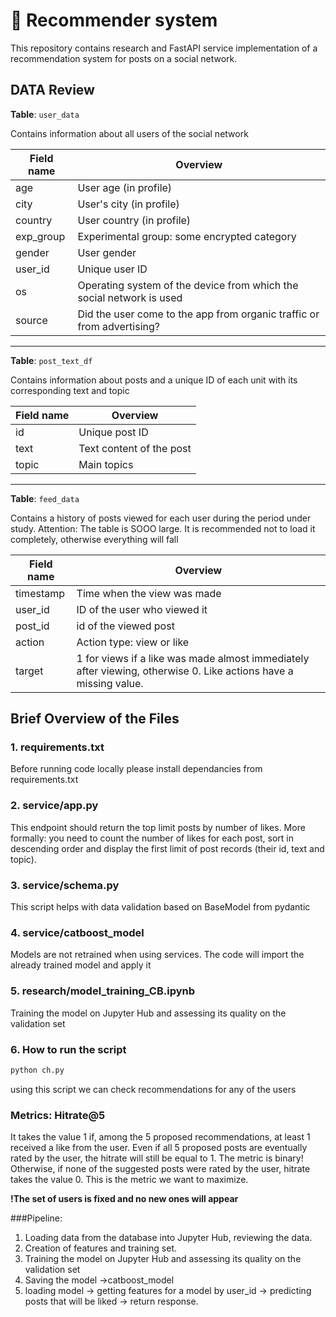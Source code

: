 # 🚀 Recommender system

This repository contains research and FastAPI service implementation of a recommendation system for posts on a social network.

## DATA Review
 
**Table**: `user_data`

Contains information about all users of the social network

| Field name | Overview |
| ------ | ------ |
| age |	User age (in profile) |
| city | User's city (in profile) |
| country |	User country (in profile) |
| exp_group | Experimental group: some encrypted category |
| gender |	User gender |
| user_id |	Unique user ID |
| os | Operating system of the device from which the social network is used |
| source | Did the user come to the app from organic traffic or from advertising? |

___

**Table**: `post_text_df`

Contains information about posts and a unique ID of each unit with its corresponding text and topic

| Field name | Overview |
| ------ | ------ |
| id | 	Unique post ID | 
| text | Text content of the post | 
| topic | Main topics | 
 
___

**Table**: `feed_data`

Contains a history of posts viewed for each user during the period under study.
Attention: The table is SOOO large. It is recommended not to load it completely, otherwise everything will fall

| Field name | Overview |
| ------ | ------ |
| timestamp | Time when the view was made | 
| user_id | ID of the user who viewed it | 
| post_id | id of the viewed post | 
| action | Action type: view or like | 
| target | 1 for views if a like was made almost immediately after viewing, otherwise 0. Like actions have a missing value.| 

## Brief Overview of the Files
### 1. requirements.txt
Before running code locally please install dependancies from requirements.txt

### 2. service/app.py
This endpoint should return the top limit posts by number of likes. 
More formally: you need to count the number of likes for each post, sort in descending order and display 
the first limit of post records (their id, text and topic).

### 3. service/schema.py
This script helps with data validation based on BaseModel from pydantic

### 4. service/catboost_model
Models are not retrained when using services. The code will import the already trained model and apply it

### 5. research/model_training_CB.ipynb
Training the model on Jupyter Hub and assessing its quality on the validation set

### 6. How to run the script

```sh
python ch.py
```
using this script we can check recommendations for any of the users


### Metrics: Hitrate@5 
It takes the value 1 if, among the 5 proposed recommendations, at least 1 
received a like from the user. Even if all 5 proposed posts are eventually rated by the user, the hitrate will still 
be equal to 1. The metric is binary! Otherwise, if none of the suggested posts were rated by the user, hitrate takes 
the value 0. This is the metric we want to maximize.

**!The set of users is fixed and no new ones will appear**

###Pipeline:
1. Loading data from the database into Jupyter Hub, reviewing the data.
2. Creation of features and training set.
3. Training the model on Jupyter Hub and assessing its quality on the validation set
4. Saving the model ->catboost_model
5. loading model -> 
   getting features for a model by user_id -> 
   predicting posts that will be liked -> 
   return response. 
